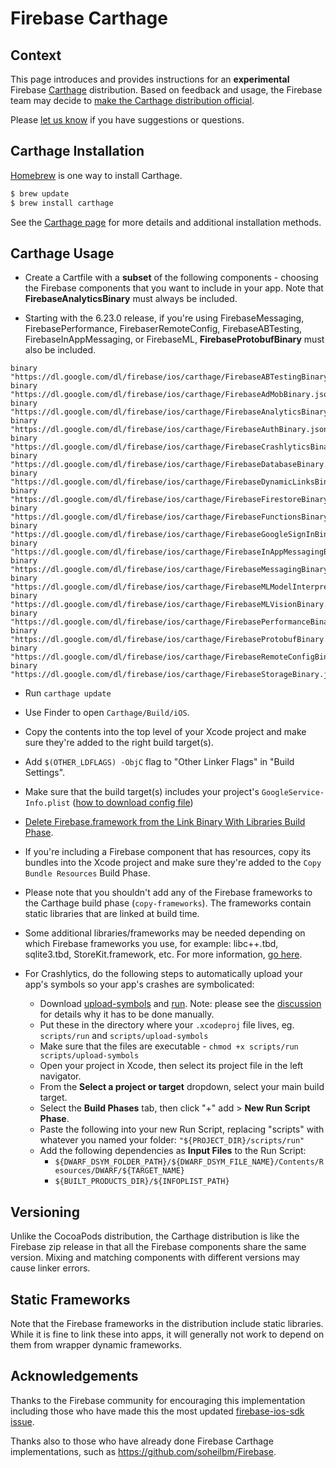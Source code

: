 # Firebase Carthage

## Context

This page introduces and provides instructions for an **experimental** Firebase
[Carthage](https://github.com/Carthage/Carthage) distribution. Based on
feedback and usage, the Firebase team may decide to [make the Carthage
distribution official](https://github.com/firebase/firebase-ios-sdk/issues/1862).

Please [let us know](https://github.com/firebase/firebase-ios-sdk/issues) if you
have suggestions or questions.

## Carthage Installation

[Homebrew](http://brew.sh/) is one way to install Carthage.

```bash
$ brew update
$ brew install carthage
```

See the
[Carthage page](https://github.com/Carthage/Carthage#installing-carthage) for
more details and additional installation methods.

## Carthage Usage

- Create a Cartfile with a **subset** of the following components - choosing the
Firebase components that you want to include in your app. Note that
**FirebaseAnalyticsBinary** must always be included.

- Starting with the 6.23.0 release, if you're using FirebaseMessaging,
FirebasePerformance, FirebaserRemoteConfig,
FirebaseABTesting, FirebaseInAppMessaging, or FirebaseML,
**FirebaseProtobufBinary** must also be included.
```
binary "https://dl.google.com/dl/firebase/ios/carthage/FirebaseABTestingBinary.json"
binary "https://dl.google.com/dl/firebase/ios/carthage/FirebaseAdMobBinary.json"
binary "https://dl.google.com/dl/firebase/ios/carthage/FirebaseAnalyticsBinary.json"
binary "https://dl.google.com/dl/firebase/ios/carthage/FirebaseAuthBinary.json"
binary "https://dl.google.com/dl/firebase/ios/carthage/FirebaseCrashlyticsBinary.json"
binary "https://dl.google.com/dl/firebase/ios/carthage/FirebaseDatabaseBinary.json"
binary "https://dl.google.com/dl/firebase/ios/carthage/FirebaseDynamicLinksBinary.json"
binary "https://dl.google.com/dl/firebase/ios/carthage/FirebaseFirestoreBinary.json"
binary "https://dl.google.com/dl/firebase/ios/carthage/FirebaseFunctionsBinary.json"
binary "https://dl.google.com/dl/firebase/ios/carthage/FirebaseGoogleSignInBinary.json"
binary "https://dl.google.com/dl/firebase/ios/carthage/FirebaseInAppMessagingBinary.json"
binary "https://dl.google.com/dl/firebase/ios/carthage/FirebaseMessagingBinary.json"
binary "https://dl.google.com/dl/firebase/ios/carthage/FirebaseMLModelInterpreterBinary.json"
binary "https://dl.google.com/dl/firebase/ios/carthage/FirebaseMLVisionBinary.json"
binary "https://dl.google.com/dl/firebase/ios/carthage/FirebasePerformanceBinary.json"
binary "https://dl.google.com/dl/firebase/ios/carthage/FirebaseProtobufBinary.json"
binary "https://dl.google.com/dl/firebase/ios/carthage/FirebaseRemoteConfigBinary.json"
binary "https://dl.google.com/dl/firebase/ios/carthage/FirebaseStorageBinary.json"
```
- Run `carthage update`
- Use Finder to open `Carthage/Build/iOS`.
- Copy the contents into the top level of your Xcode project and make sure
    they're added to the right build target(s).
- Add `$(OTHER_LDFLAGS) -ObjC` flag to "Other Linker Flags" in "Build Settings".
- Make sure that the build target(s) includes your project's `GoogleService-Info.plist`
 ([how to download config file](https://support.google.com/firebase/answer/7015592))
- [Delete Firebase.framework from the Link Binary With Libraries Build Phase](https://github.com/firebase/firebase-ios-sdk/issues/911#issuecomment-372455235).
- If you're including a Firebase component that has resources, copy its bundles
    into the Xcode project and make sure they're added to the
    `Copy Bundle Resources` Build Phase.

- Please note that you shouldn't add any of the Firebase frameworks to the Carthage build phase
 (`copy-frameworks`). The frameworks contain static libraries that are linked at build time.

- Some additional libraries/frameworks may be needed depending on which Firebase frameworks you
 use, for example: libc++.tbd, sqlite3.tbd, StoreKit.framework, etc. For more information,
 [go here](https://github.com/firebase/firebase-ios-sdk/issues/9#issuecomment-387947163).

- For Crashlytics, do the following steps to automatically upload your app's symbols so your app's crashes are symbolicated:
    - Download
     [upload-symbols](https://github.com/firebase/firebase-ios-sdk/raw/master/Crashlytics/upload-symbols)
     and [run](https://github.com/firebase/firebase-ios-sdk/raw/master/Crashlytics/run).
     Note: please see the [discussion](https://github.com/firebase/firebase-ios-sdk/issues/4720#issuecomment-577213858)
     for details why it has to be done manually.
    - Put these in the directory where your `.xcodeproj` file lives, eg. `scripts/run` and `scripts/upload-symbols`
    - Make sure that the files are executable - `chmod +x scripts/run scripts/upload-symbols`
    - Open your project in Xcode, then select its project file in the left navigator.
    - From the **Select a project or target** dropdown, select your main build target.
    - Select the **Build Phases** tab, then click "+" add > **New Run Script Phase**.
    - Paste the following into your new Run Script, replacing "scripts" with whatever you named your folder: `"${PROJECT_DIR}/scripts/run"`
    - Add the following dependencies as **Input Files** to the Run Script:
       - `${DWARF_DSYM_FOLDER_PATH}/${DWARF_DSYM_FILE_NAME}/Contents/Resources/DWARF/${TARGET_NAME}`
       - `${BUILT_PRODUCTS_DIR}/${INFOPLIST_PATH}`

## Versioning

Unlike the CocoaPods distribution, the Carthage distribution is like the
Firebase zip release in that all the Firebase components share the same version.
Mixing and matching components with different versions may cause linker errors.

## Static Frameworks

Note that the Firebase frameworks in the distribution include static libraries.
While it is fine to link these into apps, it will generally not work to depend
on them from wrapper dynamic frameworks.

## Acknowledgements

Thanks to the Firebase community for encouraging this implementation including
those who have made this the most updated
[firebase-ios-sdk](https://github.com/firebase/firebase-ios-sdk)
[issue](https://github.com/firebase/firebase-ios-sdk/issues/9).

Thanks also to those who have already done Firebase Carthage implementations,
such as https://github.com/soheilbm/Firebase.
